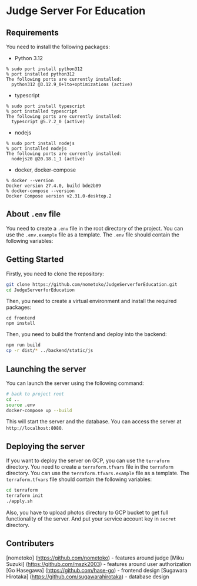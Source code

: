 # Judge Server For Education

## Requirements

You need to install the following packages:

- Python 3.12

```
% sudo port install python312
% port installed python312
The following ports are currently installed:
  python312 @3.12.9_0+lto+optimizations (active)
```

- typescript

```
% sudo port install typescript
% port installed typescript
The following ports are currently installed:
  typescript @5.7.2_0 (active)
```

- nodejs

```
% sudo port install nodejs
% port installed nodejs
The following ports are currently installed:
  nodejs20 @20.18.1_1 (active)
```

- docker, docker-compose

```
% docker --version
Docker version 27.4.0, build bde2b89
% docker-compose --version
Docker Compose version v2.31.0-desktop.2
```

## About `.env` file

You need to create a `.env` file in the root directory of the project. You can use the `.env.example` file as a template. The `.env` file should contain the following variables:

## Getting Started

Firstly, you need to clone the repository:

```zsh
git clone https://github.com/nometoko/JudgeServerforEducation.git
cd JudgeServerforEducation
```

Then, you need to create a virtual environment and install the required packages:

```
cd frontend
npm install
```

Then, you need to build the frontend and deploy into the backend:

```zsh
npm run build
cp -r dist/* ../backend/static/js
```

## Launching the server

You can launch the server using the following command:

```zsh
# back to project root
cd ..
source .env
docker-compose up --build
```

This will start the server and the database. You can access the server at `http://localhost:8080`.

## Deploying the server

If you want to deploy the server on GCP, you can use the `terraform` directory. You need to create a `terraform.tfvars` file in the `terraform` directory. You can use the `terraform.tfvars.example` file as a template. The `terraform.tfvars` file should contain the following variables:

```zsh
cd terraform
terraform init
./apply.sh
```

Also, you have to upload photos directory to GCP bucket to get full functionality of the server.
And put your service account key in `secret` directory.

## Contributers

[nometoko] (https://github.com/nometoko) - features around judge
[Miku Suzuki] (https://github.com/mszk2003) - features around user authorization
[Go Hasegawa] (https://github.com/hase-go) - frontend design 
[Sugawara Hirotaka] (https://github.com/sugawarahirotaka) - database design
